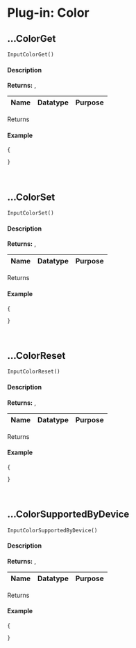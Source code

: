 # Plug-in: Color

## …ColorGet

`InputColorGet()`

<!-- tabs:start -->

#### **Description**

**Returns:** ,

|Name           |Datatype|Purpose                                             |
|---------------|--------|----------------------------------------------------|

Returns 

#### **Example**

```gml
{
    
}
```
<!-- tabs:end -->

&nbsp;

## …ColorSet

`InputColorSet()`

<!-- tabs:start -->

#### **Description**

**Returns:** ,

|Name           |Datatype|Purpose                                             |
|---------------|--------|----------------------------------------------------|

Returns 

#### **Example**

```gml
{
    
}
```
<!-- tabs:end -->

&nbsp;

## …ColorReset

`InputColorReset()`

<!-- tabs:start -->

#### **Description**

**Returns:** ,

|Name           |Datatype|Purpose                                             |
|---------------|--------|----------------------------------------------------|

Returns 

#### **Example**

```gml
{
    
}
```
<!-- tabs:end -->

&nbsp;

## …ColorSupportedByDevice

`InputColorSupportedByDevice()`

<!-- tabs:start -->

#### **Description**

**Returns:** ,

|Name           |Datatype|Purpose                                             |
|---------------|--------|----------------------------------------------------|

Returns 

#### **Example**

```gml
{
    
}
```
<!-- tabs:end -->
